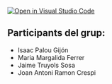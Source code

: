 [![Open in Visual Studio Code](https://classroom.github.com/assets/open-in-vscode-c66648af7eb3fe8bc4f294546bfd86ef473780cde1dea487d3c4ff354943c9ae.svg)](https://classroom.github.com/online_ide?assignment_repo_id=8724427&assignment_repo_type=AssignmentRepo)

## **Participants del grup:**

- Isaac Palou Gijón
- Maria Margalida Ferrer
- Jaime Truyols Sosa
- Joan Antoni Ramon Crespi

